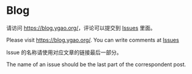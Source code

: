 Blog
====

请访问 <https://blog.ygao.org/>，评论可以提交到 [Issues](https://github.com/tagaoyan/blog/issues) 里面。

Please visit <https://blog.ygao.org/>. You can write comments at [Issues](https://github.com/tagaoyan/blog/issues)

Issue 的名称请使用对应文章的链接最后一部分。

The name of an issue should be the last part of the correspondent post.
